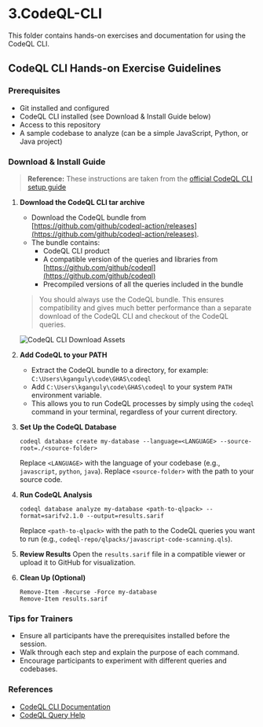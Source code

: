 # 3.CodeQL-CLI

This folder contains hands-on exercises and documentation for using the CodeQL CLI.

## CodeQL CLI Hands-on Exercise Guidelines

### Prerequisites
- Git installed and configured
- CodeQL CLI installed (see Download & Install Guide below)
- Access to this repository
- A sample codebase to analyze (can be a simple JavaScript, Python, or Java project)

### Download & Install Guide

> **Reference:** These instructions are taken from the [official CodeQL CLI setup guide](https://docs.github.com/en/code-security/codeql-cli/getting-started-with-the-codeql-cli/setting-up-the-codeql-cli)

1. **Download the CodeQL CLI tar archive**

   - Download the CodeQL bundle from [https://github.com/github/codeql-action/releases](https://github.com/github/codeql-action/releases).
   - The bundle contains:
     - CodeQL CLI product
     - A compatible version of the queries and libraries from [https://github.com/github/codeql](https://github.com/github/codeql)
     - Precompiled versions of all the queries included in the bundle

   > You should always use the CodeQL bundle. This ensures compatibility and gives much better performance than a separate download of the CodeQL CLI and checkout of the CodeQL queries.

   ![CodeQL CLI Download Assets](../assets/codeql-cli-download-assets.png)

2. **Add CodeQL to your PATH**

   - Extract the CodeQL bundle to a directory, for example: `C:\Users\kganguly\code\GHAS\codeql`
   - Add `C:\Users\kganguly\code\GHAS\codeql` to your system `PATH` environment variable.
   - This allows you to run CodeQL processes by simply using the `codeql` command in your terminal, regardless of your current directory.

3. **Set Up the CodeQL Database**
   ```pwsh
   codeql database create my-database --language=<LANGUAGE> --source-root=./<source-folder>
   ```
   Replace `<LANGUAGE>` with the language of your codebase (e.g., `javascript`, `python`, `java`).
   Replace `<source-folder>` with the path to your source code.
4. **Run CodeQL Analysis**
   ```pwsh
   codeql database analyze my-database <path-to-qlpack> --format=sarifv2.1.0 --output=results.sarif
   ```
   Replace `<path-to-qlpack>` with the path to the CodeQL queries you want to run (e.g., `codeql-repo/qlpacks/javascript-code-scanning.qls`).
5. **Review Results**
   Open the `results.sarif` file in a compatible viewer or upload it to GitHub for visualization.
6. **Clean Up (Optional)**
   ```pwsh
   Remove-Item -Recurse -Force my-database
   Remove-Item results.sarif
   ```

### Tips for Trainers
- Ensure all participants have the prerequisites installed before the session.
- Walk through each step and explain the purpose of each command.
- Encourage participants to experiment with different queries and codebases.

### References
- [CodeQL CLI Documentation](https://docs.github.com/en/code-security/code-scanning/using-codeql-cli/about-the-codeql-cli)
- [CodeQL Query Help](https://codeql.github.com/docs/)
